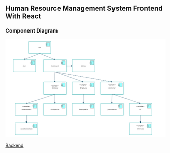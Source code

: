 ##  Human Resource Management System Frontend With React
### Component Diagram
![some](https://github.com/ElSenpai/hrms-frontend/blob/master/public/Diagram.png)

[Backend](https://github.com/ElSenpai/HRMS_Java)